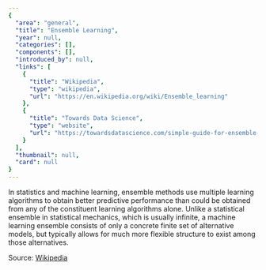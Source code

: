 ```yaml
---
{
  "area": "general",
  "title": "Ensemble Learning",
  "year": null,
  "categories": [],
  "components": [],
  "introduced_by": null,
  "links": [
    {
      "title": "Wikipedia",
      "type": "wikipedia",
      "url": "https://en.wikipedia.org/wiki/Ensemble_learning"
    },
    {
      "title": "Towards Data Science",
      "type": "website",
      "url": "https://towardsdatascience.com/simple-guide-for-ensemble-learning-methods-d87cc68705a2"
    }
  ],
  "thumbnail": null,
  "card": null
}
---
```

In statistics and machine learning, ensemble methods use multiple learning algorithms to obtain better predictive performance than could be obtained from any of the constituent learning algorithms alone. Unlike a statistical ensemble in statistical mechanics, which is usually infinite, a machine learning ensemble consists of only a concrete finite set of alternative models, but typically allows for much more flexible structure to exist among those alternatives. 

Source: [Wikipedia](https://en.wikipedia.org/wiki/Ensemble_learning)
